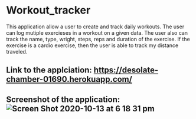 # Workout_tracker
This application allow a user to create and track daily workouts. The user can log mutiple exercieses in a workout on a given data. The user also can track the name, type, wright, steps, reps and duration of the exercise. If the exercise is a cardio exercise, then the user is able to track my distance traveled.

## Link to the applciation: https://desolate-chamber-01690.herokuapp.com/

## Screenshot of the application: ![Screen Shot 2020-10-13 at 6 18 31 pm](https://user-images.githubusercontent.com/65053335/95828374-a5965580-0d80-11eb-95a4-b0f4a0d4a22e.png)


